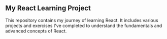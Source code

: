 ## My React Learning Project
This repository contains my journey of learning React. It includes various projects and exercises I've completed to understand the fundamentals and advanced concepts of React.